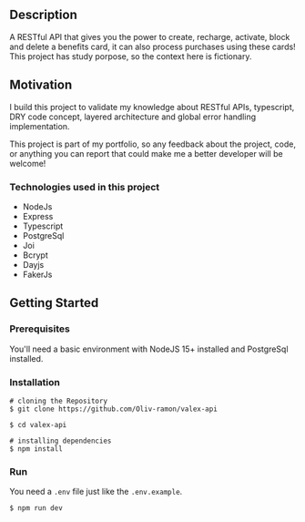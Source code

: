 ## Description

A RESTful API that gives you the power to create, recharge, activate, block and delete a benefits card, it can also process purchases using these cards! This project has study porpose, so the context here is fictionary.

## Motivation

I build this project to validate my knowledge about RESTful APIs, typescript, DRY code concept, layered architecture and global error handling implementation.

This project is part of my portfolio, so any feedback about the project, code, or anything you can report that could make me a better developer will be welcome!

### Technologies used in this project

- NodeJs
- Express
- Typescript
- PostgreSql
- Joi
- Bcrypt
- Dayjs
- FakerJs

## Getting Started

### Prerequisites

You'll need a basic environment with NodeJS 15+ installed and PostgreSql installed.

### Installation

```
# cloning the Repository
$ git clone https://github.com/Oliv-ramon/valex-api

$ cd valex-api
```

```
# installing dependencies
$ npm install
```

### Run

You need a `.env` file just like the `.env.example`.

```
$ npm run dev
```
